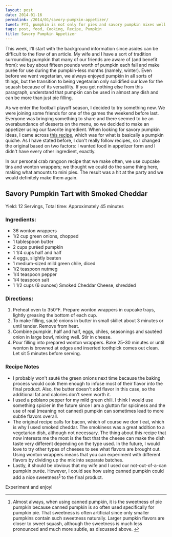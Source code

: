 ```yaml
---
layout: post
date: 2014-01-16
permalink: /2014/01/savory-pumpkin-appetizer/
tweet: FYI, pumpkin is not only for pies and savory pumpkin mixes well with football.
tags: post, food, Cooking, Recipe, Pumpkin
title: Savory Pumpkin Appetizer
---
```


This week, I'll start with the background information since asides can be difficult to the flow of an article. My wife and I have a sort of tradition surrounding pumpkin that many of our friends are aware of (and benefit from): we buy about fifteen pounds worth of pumpkin each fall and make purée for use during the pumpkin-less months (namely, winter). Even before we went vegetarian, we always enjoyed pumpkin in all sorts of things, but the transition to being vegetarian only solidified our love for the squash because of its versatility. If you get nothing else from this paragraph, understand that pumpkin can be used in almost any dish and can be more than just pie filling.

As we enter the football playoff season, I decided to try something new. We were joining some friends for one of the games the weekend before last. Everyone was bringing something to share and there seemed to be an overabundance of desserts on the menu, so we decided to make an appetizer using our favorite ingredient. When looking for savory pumpkin ideas, I came across <a href="http://www.eatwisconsincheese.com/recipes/article.aspx?rid=2738" title="Savory Pumpkin Tart with Aged Cheddar">this recipe</a>, which was for what is basically a pumpkin quiche. As I have stated before, I don't really follow recipes, so I changed the original based on two factors: I wanted food in appetizer form and I didn't have every other ingredient, exactly.

In our personal crab rangoon recipe that we make often, we use cupcake tins and wonton wrappers; we thought we could do the same thing here, making what amounts to mini pies. The result was a hit at the party and we would definitely make them again.

<h2 class="recipe-name">Savory Pumpkin Tart with Smoked Cheddar</h2>

Yield: <span class="recipe-yield">12 Servings</span>, Total time: Approximately <span class="recipe-time">45 minutes</span>

### Ingredients:
<ul class="recipe-ingredients">
<li>36 wonton wrappers</li>
<li>1/2 cup green onions, chopped</li>
<li>1 tablespoon butter</li>
<li>2 cups puréed pumpkin</li>
<li>1 1/4 cups half and half</li>
<li>4 eggs, slightly beaten</li>
<li>1 medium-sized mild green chile, diced</li>
<li>1/2 teaspoon nutmeg</li>
<li>1/4 teaspoon pepper</li>
<li>1/4 teaspoon salt</li>
<li>1 1/2 cups (6 ounces) Smoked Cheddar Cheese, shredded</li>
</ul>

### Directions:
<ol class="recipe-directions"><li>Preheat oven to 350°F. Prepare wonton wrappers in cupcake trays, lightly greasing the bottom of each cup.</li>
<li>To make filling, sauté onions in butter in small skillet about 3 minutes or until tender. Remove from heat.</li>
<li>Combine pumpkin, half and half, eggs, chiles, seasonings and sautéed onion in large bowl, mixing well. Stir in cheese.</li>
<li>Pour filling into prepared wonton wrappers. Bake 25-30 minutes or until wonton is browned at edges and inserted toothpick comes out clean. Let sit 5 minutes before serving.</li>
</ol><h3>Recipe Notes</h3>

<ul class="recipe-notes"><li>I probably won't sauté the green onions next time because the baking process would cook them enough to infuse most of their flavor into the final product. Also, the butter doesn't add flavor in this case, so the additional fat and calories don't seem worth it.</li>
<li>I used a poblano pepper for my mild green chili. I think I would use something spicier in the future since I am a glutton for spiciness and the use of real (meaning not canned) pumpkin can sometimes lead to more subtle flavors overall.</li>
<li>The original recipe calls for bacon, which of course we don't eat, which is why I used smoked cheddar. The smokiness was a great addition to a vegetarian dish, although not necessary. The thing about this recipe that now interests me the most is the fact that the cheese can make the dish taste very different depending on the type used. In the future, I would love to try other types of cheeses to see what flavors are brought out. Using wonton wrappers means that you can experiment with different flavors by dividing up the mix into separate batches.</li>
<li>Lastly, it should be obvious that my wife and I used our not-out-of-a-can pumpkin purée. However, I could see how using canned pumpkin could add a nice sweetness<sup id="fnref:p73540804257-1"><a href="#fn:p73540804257-1" rel="footnote">1</a></sup> to the final product.</li>
</ul>Experiment and enjoy!

<div class="footnotes">
<hr>
<ol><li id="fn:p73540804257-1">
Almost always, when using canned pumpkin, it is the sweetness of pie pumpkin because canned pumpkin is so often used specifically for pumpkin pie. That sweetness is often artificial since only smaller pumpkins contain such sweetness naturally. Larger pumpkin flavors are closer to sweet squash, although the sweetness is much less pronounced and much more subtle, as discussed above. <a href="#fnref:p73540804257-1" rev="footnote">↩</a>
</li>
</ol>
</div>
